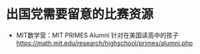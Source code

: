 # 出国党需要留意的比赛资源
  * MIT数学营：MIT PRIMES Alumni 针对在美国读高中的孩子
    https://math.mit.edu/research/highschool/primes/alumni.php
